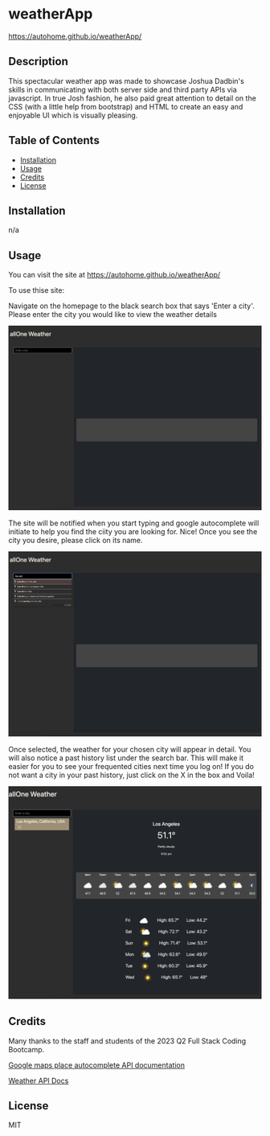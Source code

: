 # weatherApp

https://autohome.github.io/weatherApp/




## Description

This spectacular weather app was made to showcase Joshua Dadbin's skills in communicating with both server side and third party APIs via javascript. In true Josh fashion, he also paid great attention to detail on the CSS (with a little help from bootstrap) and HTML to create an easy and enjoyable UI which is visually pleasing.


## Table of Contents 

- [Installation](#installation)
- [Usage](#usage)
- [Credits](#credits)
- [License](#license)

## Installation

n/a

## Usage

You can visit the site at https://autohome.github.io/weatherApp/

To use thise site:

Navigate on the homepage to the black search box that says 'Enter a city'. Please enter the city you would like to view the weather details

![Step 1](./assets/images/step1.png)

The site will be notified when you start typing and google autocomplete will initiate to help you find the ciity you are looking for. Nice! Once you see the city you desire, please click on its name.

![Step 2](./assets/images/step2.png)

Once selected, the weather for your chosen city will appear in detail. You will also notice a past history list under the search bar. This will make it easier for you to see your frequented cities next time you log on! If you do not want a city in your past history, just click on the X in the box and Voila!

![Step 3](./assets/images/step3.png)


## Credits

Many thanks to the staff and students of the 2023 Q2 Full Stack Coding Bootcamp.

[Google maps place autocomplete API documentation](https://developers.google.com/maps/documentation/javascript/place-autocomplete)

[Weather API Docs](https://www.weatherapi.com/docs/)


## License

MIT
